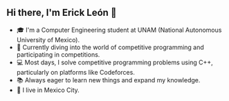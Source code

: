 ## Hi there, I'm Erick León 👋

- 🎓 I'm a Computer Engineering student at UNAM (National Autonomous University of Mexico).
- 🌱 Currently diving into the world of competitive programming and participating in competitions.
- 💻 Most days, I solve competitive programming problems using C++, particularly on platforms like Codeforces.
- 📚 Always eager to learn new things and expand my knowledge.
- 🌆 I live in Mexico City.
<!--
**ErickLeonG/ErickLeonG** is a ✨ _special_ ✨ repository because its `README.md` (this file) appears on your GitHub profile.

Here are some ideas to get you started:

- 🔭 I’m currently working on ...
- 🌱 I’m currently learning ...
- 👯 I’m looking to collaborate on ...
- 🤔 I’m looking for help with ...
- 💬 Ask me about ...
- 📫 How to reach me: ...
- 😄 Pronouns: ...
- ⚡ Fun fact: ...
-->

